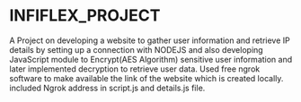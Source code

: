 # INFIFLEX_PROJECT
A Project on developing a website to gather user information and retrieve IP details  by setting up  a connection with NODEJS and  also developing  JavaScript module to Encrypt(AES Algorithm) sensitive user  information  and later implemented  decryption  to retrieve user data.
Used free ngrok software to make available the link of the website which is created locally.
included Ngrok address in script.js and details.js file.

